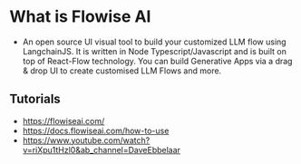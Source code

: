 # What is Flowise AI
- An open source UI visual tool to build your customized LLM flow using LangchainJS. It is written in Node Typescript/Javascript and is built on top of React-Flow technology. You can build Generative Apps via a drag & drop UI to create customised LLM Flows and more.

## Tutorials
- https://flowiseai.com/
- https://docs.flowiseai.com/how-to-use
- https://www.youtube.com/watch?v=riXpu1tHzl0&ab_channel=DaveEbbelaar
